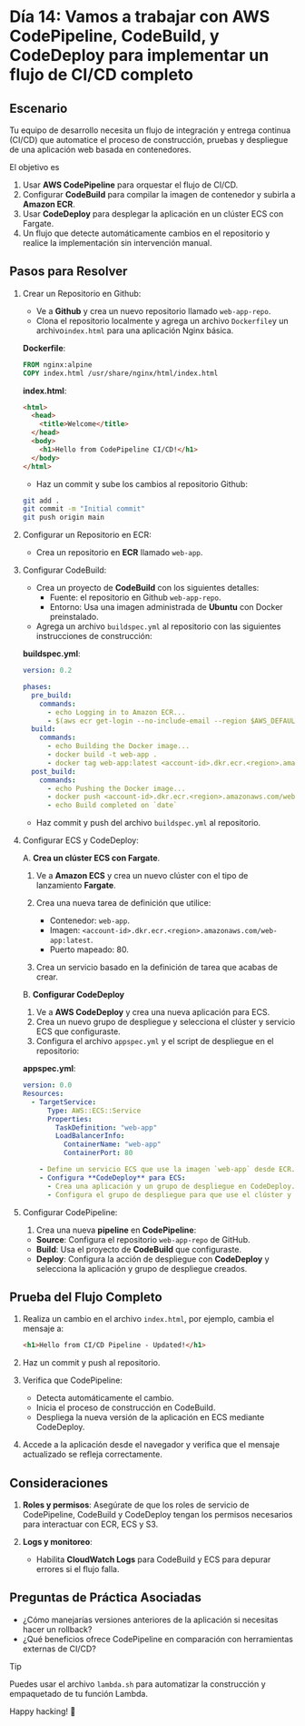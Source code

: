 # Día 14: Vamos a trabajar con AWS CodePipeline, CodeBuild, y CodeDeploy para implementar un flujo de CI/CD completo

## Escenario

Tu equipo de desarrollo necesita un flujo de integración y entrega continua (CI/CD) que automatice el proceso de construcción, pruebas y despliegue de una aplicación web basada en contenedores.

El objetivo es

1. Usar **AWS CodePipeline** para orquestar el flujo de CI/CD.
2. Configurar **CodeBuild** para compilar la imagen de contenedor y subirla a **Amazon ECR**.
3. Usar **CodeDeploy** para desplegar la aplicación en un clúster ECS con Fargate.
4. Un flujo que detecte automáticamente cambios en el repositorio y realice la implementación sin intervención manual.

## Pasos para Resolver

1. Crear un Repositorio en Github:

    - Ve a **Github** y crea un nuevo repositorio llamado `web-app-repo`.
    - Clona el repositorio localmente y agrega un archivo `Dockerfile`y un archivo`index.html` para una aplicación Nginx básica.

    **Dockerfile**:

    ```dockerfile
    FROM nginx:alpine
    COPY index.html /usr/share/nginx/html/index.html
    ```

    **index.html**:

    ```html
    <html>
      <head>
        <title>Welcome</title>
      </head>
      <body>
        <h1>Hello from CodePipeline CI/CD!</h1>
      </body>
    </html>
    ```

    - Haz un commit y sube los cambios al repositorio Github:

    ```bash
    git add .
    git commit -m "Initial commit"
    git push origin main
    ```

2. Configurar un Repositorio en ECR:

    - Crea un repositorio en **ECR** llamado `web-app`.

3. Configurar CodeBuild:

    - Crea un proyecto de **CodeBuild** con los siguientes detalles:
      - Fuente: el repositorio en Github `web-app-repo`.
      - Entorno: Usa una imagen administrada de **Ubuntu** con Docker preinstalado.
    - Agrega un archivo `buildspec.yml` al repositorio con las siguientes instrucciones de construcción:

    **buildspec.yml**:

    ```yaml
    version: 0.2

    phases:
      pre_build:
        commands:
          - echo Logging in to Amazon ECR...
          - $(aws ecr get-login --no-include-email --region $AWS_DEFAULT_REGION)
      build:
        commands:
          - echo Building the Docker image...
          - docker build -t web-app .
          - docker tag web-app:latest <account-id>.dkr.ecr.<region>.amazonaws.com/web-app:latest
      post_build:
        commands:
          - echo Pushing the Docker image...
          - docker push <account-id>.dkr.ecr.<region>.amazonaws.com/web-app:latest
          - echo Build completed on `date`
    ```

    - Haz commit y push del archivo `buildspec.yml` al repositorio.

4. Configurar ECS y CodeDeploy:

    A. **Crea un clúster ECS con Fargate**.

      1. Ve a **Amazon ECS** y crea un nuevo clúster con el tipo de lanzamiento **Fargate**.
      2. Crea una nueva tarea de definición que utilice:

         - Contenedor: `web-app`.
         - Imagen: `<account-id>.dkr.ecr.<region>.amazonaws.com/web-app:latest`.
         - Puerto mapeado: 80.

      3. Crea un servicio basado en la definición de tarea que acabas de crear.

    B. **Configurar CodeDeploy**

      1. Ve a **AWS CodeDeploy** y crea una nueva aplicación para ECS.
      2. Crea un nuevo grupo de despliegue y selecciona el clúster y servicio ECS que configuraste.
      3. Configura el archivo `appspec.yml` y el script de despliegue en el repositorio:

      **appspec.yml**:

      ```yaml
      version: 0.0
      Resources:
        - TargetService:
            Type: AWS::ECS::Service
            Properties:
              TaskDefinition: "web-app"
              LoadBalancerInfo:
                ContainerName: "web-app"
                ContainerPort: 80

          - Define un servicio ECS que use la imagen `web-app` desde ECR.
          - Configura **CodeDeploy** para ECS:
            - Crea una aplicación y un grupo de despliegue en CodeDeploy.
            - Configura el grupo de despliegue para que use el clúster y servicio ECS que creaste.
      ```

5. Configurar CodePipeline:

    1. Crea una nueva **pipeline** en **CodePipeline**:
      - **Source**: Configura el repositorio `web-app-repo` de GitHub.
      - **Build**: Usa el proyecto de **CodeBuild** que configuraste.
      - **Deploy**: Configura la acción de despliegue con **CodeDeploy** y selecciona la aplicación y grupo de despliegue creados.

## Prueba del Flujo Completo

1. Realiza un cambio en el archivo `index.html`, por ejemplo, cambia el mensaje a:

   ```html
   <h1>Hello from CI/CD Pipeline - Updated!</h1>
   ```

2. Haz un commit y push al repositorio.
3. Verifica que CodePipeline:

   - Detecta automáticamente el cambio.
   - Inicia el proceso de construcción en CodeBuild.
   - Despliega la nueva versión de la aplicación en ECS mediante CodeDeploy.

4. Accede a la aplicación desde el navegador y verifica que el mensaje actualizado se refleja correctamente.

## Consideraciones

1. **Roles y permisos**: Asegúrate de que los roles de servicio de CodePipeline, CodeBuild y CodeDeploy tengan los permisos necesarios para interactuar con ECR, ECS y S3.

2. **Logs y monitoreo**:

    - Habilita **CloudWatch Logs** para CodeBuild y ECS para depurar errores si el flujo falla.

## Preguntas de Práctica Asociadas

- ¿Cómo manejarías versiones anteriores de la aplicación si necesitas hacer un rollback?
- ¿Qué beneficios ofrece CodePipeline en comparación con herramientas externas de CI/CD?

> [!TIP]
> Puedes usar el archivo `lambda.sh` para automatizar la construcción y empaquetado de tu función Lambda.

Happy hacking! 🚀
